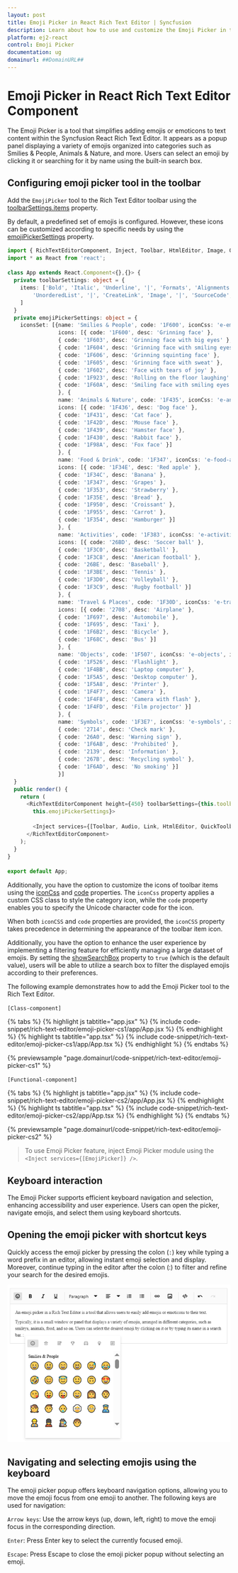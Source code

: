 ```yaml
---
layout: post
title: Emoji Picker in React Rich Text Editor | Syncfusion
description: Learn about how to use and customize the Emoji Picker in the Syncfusion React Rich Text Editor component of Syncfusion Essential JS 2 and more.
platform: ej2-react
control: Emoji Picker
documentation: ug
domainurl: ##DomainURL##
---
```


# Emoji Picker in React Rich Text Editor Component

The Emoji Picker is a tool that simplifies adding emojis or emoticons to text content within the Syncfusion React Rich Text Editor. It appears as a popup panel displaying a variety of emojis organized into categories such as Smilies & People, Animals & Nature, and more. Users can select an emoji by clicking it or searching for it by name using the built-in search box.

## Configuring emoji picker tool in the toolbar

Add the `EmojiPicker` tool to the Rich Text Editor toolbar using the [toolbarSettings.items](https://ej2.syncfusion.com/react/documentation/api/rich-text-editor/#toolbarsettings) property.

By default, a predefined set of emojis is configured. However, these icons can be customized according to specific needs by using the  [emojiPickerSettings](https://ej2.syncfusion.com/react/documentation/api/rich-text-editor/#emojipickersettings) property.

```ts
import { RichTextEditorComponent, Inject, Toolbar, HtmlEditor, Image, QuickToolbar, Link, EmojiPicker } from '@syncfusion/ej2-react-richtexteditor';
import * as React from 'react';

class App extends React.Component<{},{}> {
  private toolbarSettings: object = {
    items: ['Bold', 'Italic', 'Underline', '|', 'Formats', 'Alignments', 'OrderedList',
        'UnorderedList', '|', 'CreateLink', 'Image', '|', 'SourceCode', 'EmojiPicker', '|', 'Undo', 'Redo'
    ]
  }
  private emojiPickerSettings: object = {
    iconsSet: [{name: 'Smilies & People', code: '1F600', iconCss: 'e-emoji', 
                icons: [{ code: '1F600', desc: 'Grinning face' },
                { code: '1F603', desc: 'Grinning face with big eyes' },
                { code: '1F604', desc: 'Grinning face with smiling eyes' },
                { code: '1F606', desc: 'Grinning squinting face' },
                { code: '1F605', desc: 'Grinning face with sweat' },
                { code: '1F602', desc: 'Face with tears of joy' },
                { code: '1F923', desc: 'Rolling on the floor laughing' },
                { code: '1F60A', desc: 'Smiling face with smiling eyes' }]
                }, {
                name: 'Animals & Nature', code: '1F435', iconCss: 'e-animals',
                icons: [{ code: '1F436', desc: 'Dog face' },
                { code: '1F431', desc: 'Cat face' },
                { code: '1F42D', desc: 'Mouse face' },
                { code: '1F439', desc: 'Hamster face' },
                { code: '1F430', desc: 'Rabbit face' },
                { code: '1F98A', desc: 'Fox face' }]
                }, {
                name: 'Food & Drink', code: '1F347', iconCss: 'e-food-and-drinks',
                icons: [{ code: '1F34E', desc: 'Red apple' },
                { code: '1F34C', desc: 'Banana' },
                { code: '1F347', desc: 'Grapes' },
                { code: '1F353', desc: 'Strawberry' },
                { code: '1F35E', desc: 'Bread' },
                { code: '1F950', desc: 'Croissant' },
                { code: '1F955', desc: 'Carrot' },
                { code: '1F354', desc: 'Hamburger' }]
                }, {
                name: 'Activities', code: '1F383', iconCss: 'e-activities',
                icons: [{ code: '26BD', desc: 'Soccer ball' },
                { code: '1F3C0', desc: 'Basketball' },
                { code: '1F3C8', desc: 'American football' },
                { code: '26BE', desc: 'Baseball' },
                { code: '1F3BE', desc: 'Tennis' },
                { code: '1F3D0', desc: 'Volleyball' },
                { code: '1F3C9', desc: 'Rugby football' }]
                }, {
                name: 'Travel & Places', code: '1F30D', iconCss: 'e-travel-and-places',
                icons: [{ code: '2708', desc: 'Airplane' },
                { code: '1F697', desc: 'Automobile' },
                { code: '1F695', desc: 'Taxi' },
                { code: '1F6B2', desc: 'Bicycle' },
                { code: '1F68C', desc: 'Bus' }]
                }, {
                name: 'Objects', code: '1F507', iconCss: 'e-objects', icons: [{ code: '1F4A1', desc: 'Light bulb' },
                { code: '1F526', desc: 'Flashlight' },
                { code: '1F4BB', desc: 'Laptop computer' },
                { code: '1F5A5', desc: 'Desktop computer' },
                { code: '1F5A8', desc: 'Printer' },
                { code: '1F4F7', desc: 'Camera' },
                { code: '1F4F8', desc: 'Camera with flash' },
                { code: '1F4FD', desc: 'Film projector' }]
                }, {
                name: 'Symbols', code: '1F3E7', iconCss: 'e-symbols', icons: [{ code: '274C', desc: 'Cross mark' },
                { code: '2714', desc: 'Check mark' },
                { code: '26A0', desc: 'Warning sign' },
                { code: '1F6AB', desc: 'Prohibited' },
                { code: '2139', desc: 'Information' },
                { code: '267B', desc: 'Recycling symbol' },
                { code: '1F6AD', desc: 'No smoking' }]
                }]
  }
  public render() {
    return (
      <RichTextEditorComponent height={450} toolbarSettings={this.toolbarSettings} emojiPickerSettings={
        this.emojiPickerSettings}>

        <Inject services={[Toolbar, Audio, Link, HtmlEditor, QuickToolbar, EmojiPicker]} />
      </RichTextEditorComponent>
    );
  }
}

export default App;

```

Additionally, you have the option to customize the icons of toolbar items using the [iconCss](https://helpej2.syncfusion.com/react/documentation/api/rich-text-editor/emojiIconsSet/#iconcss) and [code](https://helpej2.syncfusion.com/react/documentation/api/rich-text-editor/emojiIconsSet/#code) properties. The `iconCss` property applies a custom CSS class to style the category icon, while the `code` property enables you to specify the Unicode character code for the icon.

When both `iconCSS` and `code` properties are provided, the `iconCSS` property takes precedence in determining the appearance of the toolbar item icon.

Additionally, you have the option to enhance the user experience by implementing a filtering feature for efficiently managing a large dataset of emojis. By setting the [showSearchBox](https://helpej2.syncfusion.com/react/documentation/api/rich-text-editor/emojiSettings/#showSearchBox) property to `true` (which is the default value), users will be able to utilize a search box to filter the displayed emojis according to their preferences.

The following example demonstrates how to add the Emoji Picker tool to the Rich Text Editor.

`[Class-component]`

{% tabs %}
{% highlight js tabtitle="app.jsx" %}
{% include code-snippet/rich-text-editor/emoji-picker-cs1/app/App.jsx %}
{% endhighlight %}
{% highlight ts tabtitle="app.tsx" %}
{% include code-snippet/rich-text-editor/emoji-picker-cs1/app/App.tsx %}
{% endhighlight %}
{% endtabs %}

{% previewsample "page.domainurl/code-snippet/rich-text-editor/emoji-picker-cs1" %}

`[Functional-component]`

{% tabs %}
{% highlight js tabtitle="app.jsx" %}
{% include code-snippet/rich-text-editor/emoji-picker-cs2/app/App.jsx %}
{% endhighlight %}
{% highlight ts tabtitle="app.tsx" %}
{% include code-snippet/rich-text-editor/emoji-picker-cs2/app/App.tsx %}
{% endhighlight %}
{% endtabs %}

 {% previewsample "page.domainurl/code-snippet/rich-text-editor/emoji-picker-cs2" %}

> To use Emoji Picker feature, inject Emoji Picker module using the `<Inject services={[EmojiPicker]} />`.

## Keyboard interaction

The Emoji Picker supports efficient keyboard navigation and selection, enhancing accessibility and user experience. Users can open the picker, navigate emojis, and select them using keyboard shortcuts.

## Opening the emoji picker with shortcut keys

Quickly access the emoji picker by pressing the colon (`:`) key while typing a word prefix in an editor, allowing instant emoji selection and display. Moreover, continue typing in the editor after the colon (:) to filter and refine your search for the desired emojis.

![React Rich Text Editor Emoji Picker](../images/react-richtexteditor-emoji-picker-web.png)

## Navigating and selecting emojis using the keyboard

The emoji picker popup offers keyboard navigation options, allowing you to move the emoji focus from one emoji to another. The following keys are used for navigation:

`Arrow keys`: Use the arrow keys (up, down, left, right) to move the emoji focus in the corresponding direction.

`Enter`: Press Enter key to select the currently focused emoji.

`Escape`: Press Escape to close the emoji picker popup without selecting an emoji.
